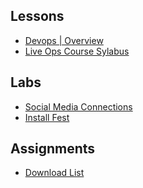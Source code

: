 <!-- ![Welcome Gif](https://media.giphy.com/media/13gLgmy3FfsP6g/giphy.gif) -->

## Lessons <!-- {docsify-ignore} -->

<!-- - [Devops | 2020](/courses/01-Introduction/lessons/devops-2020.md)
- [Devops | Orientation](/courses/01-Introduction/lessons/devops-orientation.md) -->
- [Devops | Overview](/courses/01-Introduction/lessons/devops-overview.md)
- [Live Ops Course Sylabus](/courses/01-Introduction/lessons/liveops-course-syllabus.md)



## Labs <!-- {docsify-ignore} -->

- [Social Media Connections](/courses/01-Introduction/labs/social-media-connection.md)
- [Install Fest](/courses/01-Introduction/labs/installFest.md)

## Assignments <!-- {docsify-ignore} -->

- [Download List](/courses/01-Introduction/labs/download-list.md)
